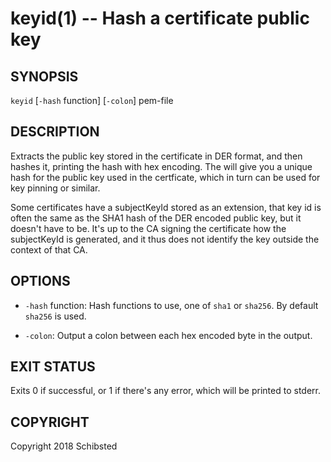 keyid(1) -- Hash a certificate public key
=========================================

## SYNOPSIS

`keyid` [`-hash` function] [`-colon`] pem-file

## DESCRIPTION

Extracts the public key stored in the certificate in DER format, and then
hashes it, printing the hash with hex encoding. The will give you a unique hash
for the public key used in the certficate, which in turn can be used for key
pinning or similar.

Some certificates have a subjectKeyId stored as an extension, that key id is
often the same as the SHA1 hash of the DER encoded public key, but it doesn't
have to be. It's up to the CA signing the certificate how the subjectKeyId is
generated, and it thus does not identify the key outside the context of that
CA.

## OPTIONS

* `-hash` function:
	Hash functions to use, one of `sha1` or `sha256`. By default `sha256`
	is used.

* `-colon`:
	Output a colon between each hex encoded byte in the output.

## EXIT STATUS

Exits 0 if successful, or 1 if there's any error, which will be printed to stderr.

## COPYRIGHT

Copyright 2018 Schibsted
